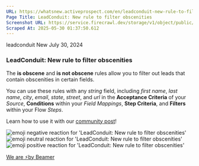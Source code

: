 ```yaml
---
URL: https://whatsnew.activeprospect.com/en/leadconduit-new-rule-to-filter-obscenities
Page Title: LeadConduit: New rule to filter obscenities
Screenshot URL: https://service.firecrawl.dev/storage/v1/object/public/media/screenshot-7f61d950-1086-42b7-87e4-ed0d71493480.png
Scraped At: 2025-05-30 01:37:50.612
---
```


leadconduit
New
July 30, 2024

### LeadConduit: New rule to filter obscenities

The **is obscene** and **is not obscene** rules allow you to filter out leads that contain obscenities in certain fields.

You can use these rules with any _string_ field, including _first name_, _last name_, _city_, _email_, _state_, _street_, and _url_ in the **Acceptance Criteria** of your _Source_, **Conditions** within your _Field Mappings_, **Step Criteria**, and **Filters** within your Flow _Steps_.

Learn how to use it with our [community post](https://community.activeprospect.com/posts/5447001)!

![emoji negative reaction for 'LeadConduit: New rule to filter obscenities'](https://app.getbeamer.com/images/emojiNeg.svg)![emoji neutral reaction for 'LeadConduit: New rule to filter obscenities'](https://app.getbeamer.com/images/emojiNeut.svg)![emoji positive reaction for 'LeadConduit: New rule to filter obscenities'](https://app.getbeamer.com/images/emojiPos.svg)

[We are ⚡by Beamer](https://www.getbeamer.com/?ref=watermark_MErKJCnu12412_public&company=ActiveProspect&watermarkRef=powered&utm_term=MErKJCnu12412&utm_content=ActiveProspect&utm_source=standalone&utm_medium=footer&utm_campaign=powered)
